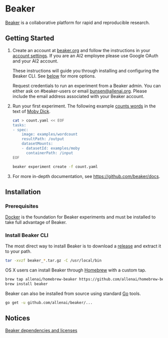 # Beaker

[Beaker](https://beaker.org) is a collaborative platform for rapid and reproducible research.

## Getting Started

1. Create an account at [beaker.org](https://beaker.org)
   and follow the instructions in your [account settings](https://beaker.org/user).  If you are
   an AI2 employee please use Google OAuth and your AI2 account.

   These instructions will guide you through installing and configuring the
   Beaker CLI. See [below](#install-beaker-cli) for more options.

   Request credentials to run an experiment from a Beaker admin.
   You can either ask on #beaker-users or email bunsen@allenai.org.
   Please include the email address associated with your Beaker account.

2. Run your first experiment. The following example
   [counts words](https://beaker.org/im/im_qbjvcda1sed7) in the text
   of [Moby Dick](https://beaker.org/ds/ds_1hz9k6sgxi0a).

   ```bash
   cat > count.yaml << EOF
   tasks:
   - spec:
       image: examples/wordcount
       resultPath: /output
       datasetMounts:
       - datasetId: examples/moby
         containerPath: /input
   EOF
   ```

   ```bash
   beaker experiment create -f count.yaml
   ```

3. For more in-depth documentation, see https://github.com/beaker/docs.

## Installation

### Prerequisites

[Docker](https://www.docker.com/) is the foundation for Beaker experiments and
must be installed to take full advantage of Beaker.

### Install Beaker CLI

The most direct way to install Beaker is to download a
[release](https://github.com/allenai/beaker/releases) and extract it to your path.

```bash
tar -xvzf beaker_*.tar.gz -C /usr/local/bin
```

OS X users can install Beaker through [Homebrew](https://brew.sh/) with a custom tap.


```bash
brew tap allenai/homebrew-beaker https://github.com/allenai/homebrew-beaker.git
brew install beaker
```

Beaker can also be installed from source using standard [Go](https://golang.org/) tools.

```bash
go get -u github.com/allenai/beaker/...
```
## Notices
[Beaker dependencies and licenses](https://app.fossa.io/attribution/a462337b-67c8-418e-8a05-9b6f67de4626)
